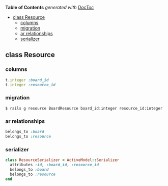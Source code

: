 <!-- START doctoc generated TOC please keep comment here to allow auto update -->
<!-- DON'T EDIT THIS SECTION, INSTEAD RE-RUN doctoc TO UPDATE -->
**Table of Contents**  *generated with [DocToc](https://github.com/thlorenz/doctoc)*

- [class Resource](#class-resource)
  - [columns](#columns)
  - [migration](#migration)
  - [ar relationships](#ar-relationships)
  - [serializer](#serializer)

<!-- END doctoc generated TOC please keep comment here to allow auto update -->

## class Resource

### columns

```ruby
t.integer :board_id
t.integer :resource_id
```

### migration

```
$ rails g resource BoardResource board_id:integer resource_id:integer
```

### ar relationships

```ruby
belongs_to :board
belongs_to :resource
```

### serializer

```ruby
class ResourceSerializer < ActiveModel::Serializer
  attributes :id, :board_id, :resource_id
  belongs_to :board
  belongs_to :resource
end
```
